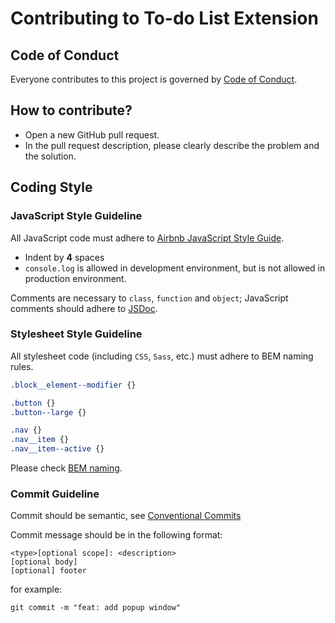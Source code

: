 # Contributing to To-do List Extension

## Code of Conduct

Everyone contributes to this project is governed by [Code of Conduct](./CODE_OF_CONDUCT.md).

## How to contribute?

- Open a new GitHub pull request.
- In the pull request description, please clearly describe the problem and the solution.

## Coding Style

### JavaScript Style Guideline

All JavaScript code must adhere to [Airbnb JavaScript Style Guide](https://github.com/airbnb/javascript).

- Indent by **4** spaces
- `console.log` is allowed in development environment, but is not allowed in production environment.

Comments are necessary to `class`, `function` and `object`; JavaScript comments should adhere to [JSDoc](http://usejsdoc.org/).

### Stylesheet Style Guideline

All stylesheet code (including `CSS`, `Sass`, etc.) must adhere to BEM naming rules.

```css
.block__element--modifier {}

.button {}
.button--large {}

.nav {}
.nav__item {}
.nav__item--active {}
```

Please check [BEM naming](http://getbem.com/naming/).

### Commit Guideline

Commit should be semantic, see [Conventional Commits](https://www.conventionalcommits.org/en/v1.0.0-beta.2/)

Commit message should be in the following format:
```
<type>[optional scope]: <description>
[optional body]
[optional] footer
```

for example:

```
git commit -m "feat: add popup window"
```

